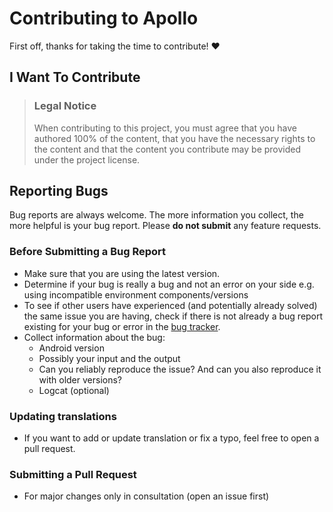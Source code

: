 <!-- omit in toc -->
# Contributing to Apollo

First off, thanks for taking the time to contribute! ❤️

## I Want To Contribute

> ### Legal Notice <!-- omit in toc -->
> When contributing to this project, you must agree that you have authored 100% of the content, that you have the necessary rights to the content and that the content you contribute may be provided under the project license.


## Reporting Bugs
Bug reports are always welcome. The more information you collect, the more helpful is your bug report. Please <b>do not submit</b> any feature requests.

<!-- omit in toc -->
### Before Submitting a Bug Report
- Make sure that you are using the latest version.
- Determine if your bug is really a bug and not an error on your side e.g. using incompatible environment components/versions
- To see if other users have experienced (and potentially already solved) the same issue you are having, check if there is not already a bug report existing for your bug or error in the [bug tracker](https://github.com/nuclearfog/Apollo-Music/issues?q=label%3Abug).
- Collect information about the bug:
  - Android version
  - Possibly your input and the output
  - Can you reliably reproduce the issue? And can you also reproduce it with older versions?
  - Logcat (optional)

### Updating translations
- If you want to add or update translation or fix a typo, feel free to open a pull request.

### Submitting a Pull Request
- For major changes only in consultation (open an issue first)

